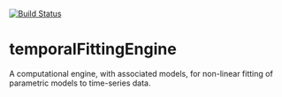 [![Build Status](http://50.112.42.141/buildStatus/icon?job=temporalFittingEngine)](http://50.112.42.141/job/temporalFittingEngine/)

# temporalFittingEngine
A computational engine, with associated models, for non-linear fitting of parametric models to time-series data. 
 
 
